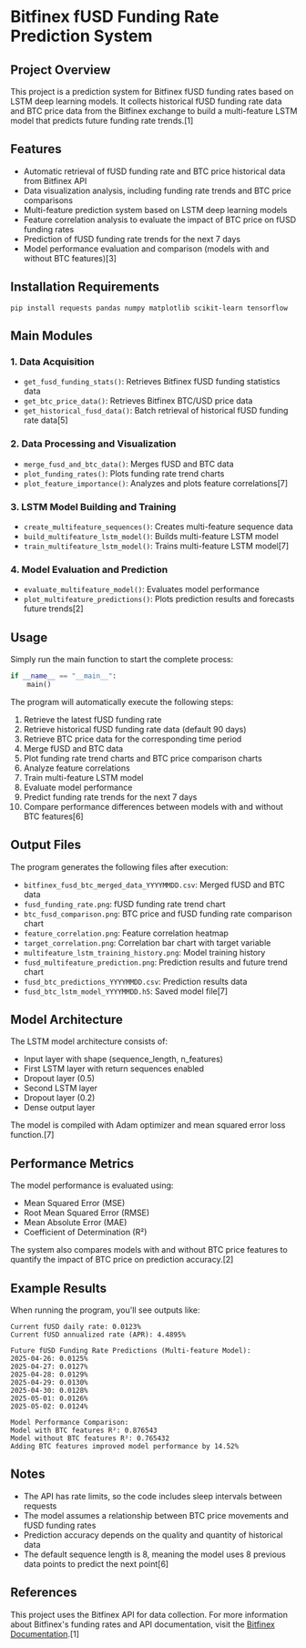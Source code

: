 # Bitfinex fUSD Funding Rate Prediction System

## Project Overview

This project is a prediction system for Bitfinex fUSD funding rates based on LSTM deep learning models. It collects historical fUSD funding rate data and BTC price data from the Bitfinex exchange to build a multi-feature LSTM model that predicts future funding rate trends.[1]

## Features

- Automatic retrieval of fUSD funding rate and BTC price historical data from Bitfinex API
- Data visualization analysis, including funding rate trends and BTC price comparisons
- Multi-feature prediction system based on LSTM deep learning models
- Feature correlation analysis to evaluate the impact of BTC price on fUSD funding rates
- Prediction of fUSD funding rate trends for the next 7 days
- Model performance evaluation and comparison (models with and without BTC features)[3]

## Installation Requirements

```
pip install requests pandas numpy matplotlib scikit-learn tensorflow
```

## Main Modules

### 1. Data Acquisition

- `get_fusd_funding_stats()`: Retrieves Bitfinex fUSD funding statistics data
- `get_btc_price_data()`: Retrieves Bitfinex BTC/USD price data
- `get_historical_fusd_data()`: Batch retrieval of historical fUSD funding rate data[5]

### 2. Data Processing and Visualization

- `merge_fusd_and_btc_data()`: Merges fUSD and BTC data
- `plot_funding_rates()`: Plots funding rate trend charts
- `plot_feature_importance()`: Analyzes and plots feature correlations[7]

### 3. LSTM Model Building and Training

- `create_multifeature_sequences()`: Creates multi-feature sequence data
- `build_multifeature_lstm_model()`: Builds multi-feature LSTM model
- `train_multifeature_lstm_model()`: Trains multi-feature LSTM model[7]

### 4. Model Evaluation and Prediction

- `evaluate_multifeature_model()`: Evaluates model performance
- `plot_multifeature_predictions()`: Plots prediction results and forecasts future trends[2]

## Usage

Simply run the main function to start the complete process:

```python
if __name__ == "__main__":
    main()
```

The program will automatically execute the following steps:
1. Retrieve the latest fUSD funding rate
2. Retrieve historical fUSD funding rate data (default 90 days)
3. Retrieve BTC price data for the corresponding time period
4. Merge fUSD and BTC data
5. Plot funding rate trend charts and BTC price comparison charts
6. Analyze feature correlations
7. Train multi-feature LSTM model
8. Evaluate model performance
9. Predict funding rate trends for the next 7 days
10. Compare performance differences between models with and without BTC features[6]

## Output Files

The program generates the following files after execution:
- `bitfinex_fusd_btc_merged_data_YYYYMMDD.csv`: Merged fUSD and BTC data
- `fusd_funding_rate.png`: fUSD funding rate trend chart
- `btc_fusd_comparison.png`: BTC price and fUSD funding rate comparison chart
- `feature_correlation.png`: Feature correlation heatmap
- `target_correlation.png`: Correlation bar chart with target variable
- `multifeature_lstm_training_history.png`: Model training history
- `fusd_multifeature_prediction.png`: Prediction results and future trend chart
- `fusd_btc_predictions_YYYYMMDD.csv`: Prediction results data
- `fusd_btc_lstm_model_YYYYMMDD.h5`: Saved model file[7]

## Model Architecture

The LSTM model architecture consists of:
- Input layer with shape (sequence_length, n_features)
- First LSTM layer with return sequences enabled
- Dropout layer (0.5)
- Second LSTM layer
- Dropout layer (0.2)
- Dense output layer

The model is compiled with Adam optimizer and mean squared error loss function.[7]

## Performance Metrics

The model performance is evaluated using:
- Mean Squared Error (MSE)
- Root Mean Squared Error (RMSE)
- Mean Absolute Error (MAE)
- Coefficient of Determination (R²)

The system also compares models with and without BTC price features to quantify the impact of BTC price on prediction accuracy.[2]

## Example Results

When running the program, you'll see outputs like:

```
Current fUSD daily rate: 0.0123%
Current fUSD annualized rate (APR): 4.4895%

Future fUSD Funding Rate Predictions (Multi-feature Model):
2025-04-26: 0.0125%
2025-04-27: 0.0127%
2025-04-28: 0.0129%
2025-04-29: 0.0130%
2025-04-30: 0.0128%
2025-05-01: 0.0126%
2025-05-02: 0.0124%

Model Performance Comparison:
Model with BTC features R²: 0.876543
Model without BTC features R²: 0.765432
Adding BTC features improved model performance by 14.52%
```

## Notes

- The API has rate limits, so the code includes sleep intervals between requests
- The model assumes a relationship between BTC price movements and fUSD funding rates
- Prediction accuracy depends on the quality and quantity of historical data
- The default sequence length is 8, meaning the model uses 8 previous data points to predict the next point[6]

## References

This project uses the Bitfinex API for data collection. For more information about Bitfinex's funding rates and API documentation, visit the [Bitfinex Documentation](https://docs.bitfinex.com/).[1]